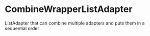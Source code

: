 # CombineWrapperListAdapter
ListAdapter that can combine multiple adapters and puts them in a sequential order
